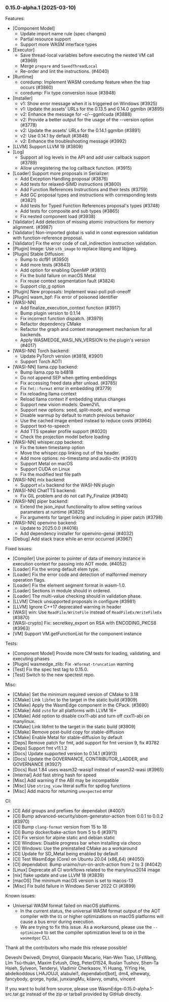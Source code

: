 ### 0.15.0-alpha.1 (2025-03-10)

Features:

* [Component Model]
  * Update import name rule (spec changes)
  * Partial resource support
  * Support more WASM interface types
* [Executor]
  * Save thread-local variables before executing the nested VM call (#3969)
  * Merge `prepare` and `SavedThreadLocal`
  * Re-order and lint the instructions. (#4040)
* [Runtime]
  * coredump: Implement WASM coredump feature when the trap occurs (#3860)
  * coredump: Fix type conversion issue (#3948)
* [Installer]
  * v1: Show error message when it is triggered on Windows (#3925)
  * v1: Update the assets' URLs for the 0.13.5 and 0.14.0 ggmlbn (#3895)
  * v2: Enhance the message for -c/--ggmlcuda (#3888)
  * v2: Provide a better output for the usage of the --version option (#3778)
  * v2: Update the assets' URLs for the 0.14.1 ggmlbn (#3891)
  * v2: Use 0.14.1 by default (#3848)
  * v2: Enhance the troubleshooting message (#3992)
* [LLVM] Support LLVM 19 (#3809)
* [Log]
  * Support all log levels in the API and add user callback support (#3789)
  * Allow unregistering the log callback function. (#3915)
* [Loader] Support more proposals in Serializer:
  * Add Exception Handling proposal (#3876)
  * Add tests for relaxed-SIMD instructions (#3800)
  * Add Function References Instructions and their tests (#3759)
  * Add GC proposal types and instructions with corresponding tests (#3821)
  * Add tests for Typed Function References proposal's types (#3748)
  * Add tests for composite and sub types (#3865)
  * Fix nested component load (#3938)
* [Validator] Add detection of missing atomic instructions for memory alignment. (#3987)
* [Validator] Non-imported global is valid in const expression validation with function-reference proposal.
* [Validator] Fix the error code of call_indirection instruction validation.
* [Plugin] Image: Use `stb_image` to replace libpng and libjpeg.
* [Plugin] Stable Diffusion:
  * Bump to dcf91 (#3950)
  * Add more tests (#3843)
  * Add option for enabling OpenMP (#3810)
  * Fix the build failure on macOS Metal
  * Fix reuse context segmentation fault (#3824)
  * Support clip\_g option
* [Plugin] New proposals: Implement wasi-poll poll-oneoff
* [Plugin] wasm\_bpf: Fix error of poisoned identifier
* [WASI-NN]
  * Add finalize\_execution\_context function  (#3917)
  * Bump plugin version to 0.1.14
  * Fix incorrect function dispatch. (#3979)
  * Refactor dependency CMake
  * Refactor the graph and context management mechanism for all backends.
  * Apply WASMEDGE\_WASI\_NN\_VERSION to the plugin's version (#4017)
* [WASI-NN] Torch backend:
  * Update PyTorch version (#3818, #3901)
  * Support Torch AOTI
* [WASI-NN] llama.cpp backend:
  * Bump llama.cpp to b4818
  * Do not append SEP when getting embeddings
  * Fix accessing freed data after unload. (#3785)
  * Fix `fmt::format` error in embedding (#3779)
  * Fix reloading llama context
  * Reload llama context if embedding status changes
  * Support new vision models: Qwen2VL
  * Support new options: seed, split-mode, and warmup
  * Disable warmup by default to match previous behavior
  * Use the cached image embed instead to reduce costs (#3964)
  * Support text-to-speech
  * Add TTS speaker profile support (#4020)
  * Check the projection model before loading
* [WASI-NN] whisper.cpp backend:
  * Fix the token timestamp option
  * Move the whisper.cpp linking out of the header.
  * Add more options: no-timestamp and audio-ctx (#3931)
  * Support Metal on macOS
  * Support CUDA on Linux
  * Fix the modified test file path
* [WASI-NN] mlx backend:
  * Support `mlx` backend for the WASI-NN plugin
* [WASI-NN] ChatTTS backend:
  * Fix GIL problem and do not call Py\_Finalize (#3940)
* [WASI-NN] piper backend:
  * Extend the json\_input functionality to allow setting various parameters at runtime (#3825)
  * Fix arguments for target linking and including in piper patch (#3798)
* [WASI-NN] openvino backend:
  * Update to 2025.0.0 (#4016)
  * Add dependency installer for openvino-genai (#4032)
* [Debug] Add stack trace while an error occurred (#3967)

Fixed issues:

* [Compiler] Use pointer to pointer of data of memory instance in execution context for passing into AOT mode. (#4052)
* [Loader] Fix the wrong default elem type.
* [Loader] Fix the error code and detection of malformed memory operation flags.
* [Loader] Fix the element segment format in wasm-1.0.
* [Loader] Sections in module should in ordered.
* [Loader] The multi-value checking should in validation phase.
* [LLVM] Check unsupported proposals in configure (#3981)
* [LLVM] Ignore C++17 deprecated warning in <ciso646> header
* [WASI] win: Use `ReadFile/WriteFile` instead of `ReadFileEx/WriteFileEx` (#3870)
* [WASI-crypto] Fix: secretkey\_export on RSA with ENCODING\_PKCS8 (#3963)
* [VM] Support VM.getFunctionList for the component instance

Tests:

* [Component Model] Provide more CM tests for loading, validating, and executing phases
* [Plugin] wasmedge\_zlib: Fix `-Wformat-truncation` warning
* [Test] Fix the spec test tag to 0.15.0.
* [Test] Switch to the new spectest repo.

Misc:

* [CMake] Set the minimum required version of CMake to 3.18
* [CMake] Link `libfmt` to the target in the static build (#3909)
* [CMake] Apply the WasmEdge component in the CPack. (#3690)
* [CMake] Add `zstd` for all platforms with LLVM 16+
* [CMake] Add option to disable cxx11-abi and turn off cxx11-abi on manylinux.
* [CMake] Link libfmt to the target in the static build (#3909)
* [CMake] Remove post-build copy for stable-diffusion
* [CMake] Enable Metal for stable-diffusion by default
* [Deps] Remove patch for fmt, add support for fmt version 9, fix #3782
* [Deps] Support fmt v11.1.2
* [Docs] Update supported version to 0.14.1 (#3913)
* [Docs] Update the GOVERNANCE, CONTRIBUTOR\_LADDER, and GOVERNANCE (#3927)
* [Docs] Rust 1.84 uses wasm32-wasip1 instead of wasm32-wasi (#3965)
* [Internal] Add fast string hash for speed
* [Misc] Add warning if the ABI may be incompatible
* [Misc] Use `string_view` literal suffix for spdlog functions
* [Misc] Add macro for returning `unexpected` error

CI:

* [CI] Add groups and prefixes for dependabot (#4007)
* [CI] Bump advanced-security/sbom-generator-action from 0.0.1 to 0.0.2 (#3970)
* [CI] Bump `clang-format` version from 15 to 18
* [CI] Bump docker/bake-action from 5 to 6 (#3971)
* [CI] Fix version for alpine static and debian static
* [CI] Windows: Disable progress bar when installing via choco
* [CI] Windows: Use the preinstalled CMake as a workaround
* [CI] Update for SD\_Metal being enabled by default
* [CI] Test WasmEdge (Core) on Ubuntu 20.04 (x86\_64) (#4050)
* [CI] dependabot: Bump uraimo/run-on-arch-action from 2 to 3 (#4042)
* [Linux] Deprecate all CI workflows related to the manylinux2014 image
* [nix] flake update and use LLVM 18 (#3839)
* [macOS] The minimum macOS version is set to macos-13
* [Misc] Fix build failure in Windows Server 2022 CI (#3899)

Known issues:

* Universal WASM format failed on macOS platforms.
  * In the current status, the universal WASM format output of the AOT compiler with the `O1` or higher optimizations on macOS platforms will cause a bus error during execution.
  * We are trying to fix this issue. As a workaround, please use the `--optimize=0` to set the compiler optimization level to `O0` in the `wasmedgec` CLI.

Thank all the contributors who made this release possible!

Deveshi Dwivedi, Dmytrol, Gianpaolo Macario, Han-Wen Tsao, LFsWang, Lîm Tsú-thuàn, Maxim Evtush, Oleg, PeterD1524, Ruslan Tushov, Shen-Ta Hsieh, Sylveon, Tenderyi, Vladimir Cherkasov, Yi Huang, YiYing He, abdelkoddous LHAJOUJI, alabulei1, dependabot[bot], dm4, elhewaty, fancybody, grorge, hydai, junxiangMu, kilavvy, omahs, vincent

If you want to build from source, please use WasmEdge-0.15.0-alpha.1-src.tar.gz instead of the zip or tarball provided by GitHub directly.
